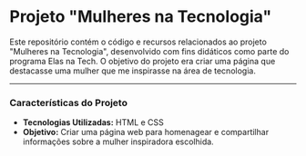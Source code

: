 # Projeto "Mulheres na Tecnologia"

Este repositório contém o código e recursos relacionados ao projeto "Mulheres na Tecnologia", desenvolvido com fins didáticos como parte do programa Elas na Tech. O objetivo do projeto era criar uma página que destacasse uma mulher que me inspirasse na área de tecnologia.

------

### Características do Projeto

- **Tecnologias Utilizadas:** HTML e CSS
- **Objetivo:** Criar uma página web para homenagear e compartilhar informações sobre a mulher inspiradora escolhida.